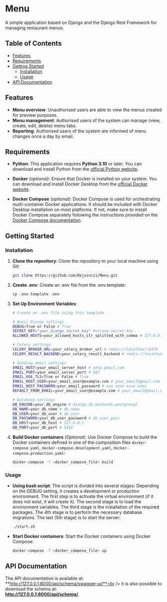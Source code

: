 # Menu

A simple application based on Django and the Django Rest Framework for managing restaurant menus.

## Table of Contents

- [Features](#features)
- [Requirements](#requirements)
- [Getting Started](#getting-started)
  - [Installation](#installation)
  - [Usage](#usage)
- [API Documentation](#api-documentation)


## Features
- **Menu overview**: Unauthorised users are able to view the menus created for preview purposes.
- **Menu management**: Authorised users of the system can manage (view, create, edit, delete) menu tabs. 
- **Reporting**: Authorised users of the system are informed of menu changes once a day by email.

## Requirements

- **Python**: This application requires **Python 3.10** or later. You can download and install Python from the [official Python website](https://www.python.org/).

- **Docker** *(optional)*: Ensure that Docker is installed on your system. You can download and install Docker Desktop from the [official Docker website](https://www.docker.com/).

- **Docker Compose** *(optional)*: Docker Compose is used for orchestrating multi-container Docker applications. It should be included with Docker Desktop installation on most platforms. If not, make sure to install Docker Compose separately following the instructions provided on the [Docker Compose documentation](https://docs.docker.com/compose/install/).

## Getting Started

### Installation

1. **Clone the repository**: Clone the repository to your local machine using Git:
    ```bash
    git clone https://github.com/Dejvinczi/Menu.git
    ```

2. **Create .env**: Create an .env file from the .env.template:
    ```bash
    cp .env.template .env
    ```

4. **Set Up Environment Variables**: 
    ```bash
    # Create an .env file using this template

    # Basic Django settings
    DEBUG=True or False # True
    SECRET_KEY="your_django_secret_key" #strong-secret-key
    ALLOWED_HOSTS=your_allowed_hosts_str_splitted_with_comma # 127.0.0.1,localhost

    # Celery settings
    CELERY_BROKER_URL=your_celery_broker_url # redis://localhost:6379
    CELERY_RESULT_BACKEND=your_celery_result_backend # redis://localhost:6379

    # Sending email settings
    EMAIL_HOST=your_email_server_host # smtp.gmail.com
    EMAIL_PORT=your_email_server_port # 587
    EMAIL_USE_TLS=True or False # True
    EMAIL_HOST_USER=your_email_user@example.com # your_email@gmail.com
    EMAIL_HOST_PASSWORD=your_email_password # xxx xxxx xxxx xxxx
    DEFAULT_FROM_EMAIL=your_email_user@example.com # your_email@gmail.com

    # Database settings
    DB_ENGINE=your_db_engine # django.db.backends.postgresql
    DB_NAME=your_db_name # db_name
    DB_USER=your_db_user # db_user
    DB_PASSWORD=your_db_user_password # db_user_pass
    DB_HOST=your_db_host # 127.0.0.1
    DB_PORT=your_db_port # 5432
    ```

5. **Build Docker containers** *(Optional)*: Use Docker Compose to build the Docker containers defined in one of the composition files `docker-compose.yaml`, `docker-compose.development.yaml`, `docker-compose.production.yaml`:
    ```bash
    docker-compose -f <docker_compose_file> build
    ```

### Usage
- **Using bash script**: 
The script is divided into several stages: Depending on the DEBUG setting, it creates a development or production environment. The first step is to activate the virtual environment (if it does not exist, it will create it). The second stage is to load the environment variables. The third stage is the installation of the required packages. The 4th stage is to perform the necessary database migrations. The last (5th stage) is to start the server:
    ```bash
    ./start.sh
    ```

- **Start Docker containers**: Start the Docker containers using Docker Compose:
    ```bash
    docker-compose -f <docker_compose_file> up
    ```

## API Documentation
The API documentation is available at:<br /> 
**http://127.0.0.1:8000/api/schema/swagger-ui/**<br />
it is also possible to download the schema at:<br />
**http://127.0.0.1:8000/api/schema/**.